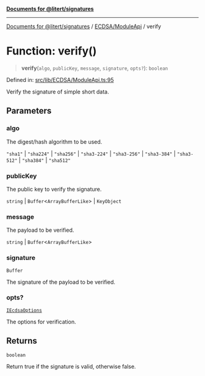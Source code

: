 [**Documents for @litert/signatures**](../../../README.md)

***

[Documents for @litert/signatures](../../../README.md) / [ECDSA/ModuleApi](../README.md) / verify

# Function: verify()

> **verify**(`algo`, `publicKey`, `message`, `signature`, `opts?`): `boolean`

Defined in: [src/lib/ECDSA/ModuleApi.ts:95](https://github.com/litert/signatures.js/blob/master/src/lib/ECDSA/ModuleApi.ts#L95)

Verify the signature of simple short data.

## Parameters

### algo

The digest/hash algorithm to be used.

`"sha1"` | `"sha224"` | `"sha256"` | `"sha3-224"` | `"sha3-256"` | `"sha3-384"` | `"sha3-512"` | `"sha384"` | `"sha512"`

### publicKey

The public key to verify the signature.

`string` | `Buffer`\<`ArrayBufferLike`\> | `KeyObject`

### message

The payload to be verified.

`string` | `Buffer`\<`ArrayBufferLike`\>

### signature

`Buffer`

The signature of the payload to be verified.

### opts?

[`IEcdsaOptions`](../../Decl/interfaces/IEcdsaOptions.md)

The options for verification.

## Returns

`boolean`

Return true if the signature is valid, otherwise false.
